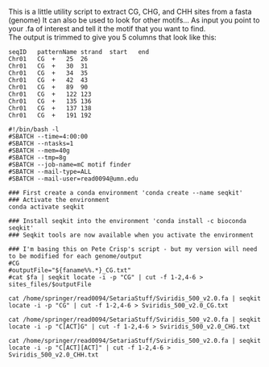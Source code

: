 This is a little utility script to extract CG, CHG, and CHH sites from a fasta (genome)
It can also be used to look for other motifs...
As input you point to your .fa of interest and tell it the motif that you want to find.  
The output is trimmed to give you 5 columns that look like this:

````
seqID	patternName	strand	start	end
Chr01	CG	+	25	26
Chr01	CG	+	30	31
Chr01	CG	+	34	35
Chr01	CG	+	42	43
Chr01	CG	+	89	90
Chr01	CG	+	122	123
Chr01	CG	+	135	136
Chr01	CG	+	137	138
Chr01	CG	+	191	192
````

````
#!/bin/bash -l
#SBATCH --time=4:00:00
#SBATCH --ntasks=1
#SBATCH --mem=40g
#SBATCH --tmp=8g
#SBATCH --job-name=mC motif finder
#SBATCH --mail-type=ALL
#SBATCH --mail-user=read0094@umn.edu

### First create a conda environment 'conda create --name seqkit'
### Activate the environment 
conda activate seqkit

### Install seqkit into the environment 'conda install -c bioconda seqkit'
### Seqkit tools are now available when you activate the environment

### I'm basing this on Pete Crisp's script - but my version will need to be modified for each genome/output
#CG
#outputFile="${faname%%.*}_CG.txt"
#cat $fa | seqkit locate -i -p "CG" | cut -f 1-2,4-6 > sites_files/$outputFile

cat /home/springer/read0094/SetariaStuff/Sviridis_500_v2.0.fa | seqkit locate -i -p "CG" | cut -f 1-2,4-6 > Sviridis_500_v2.0_CG.txt

cat /home/springer/read0094/SetariaStuff/Sviridis_500_v2.0.fa | seqkit locate -i -p "C[ACT]G" | cut -f 1-2,4-6 > Sviridis_500_v2.0_CHG.txt

cat /home/springer/read0094/SetariaStuff/Sviridis_500_v2.0.fa | seqkit locate -i -p "C[ACT][ACT]" | cut -f 1-2,4-6 > Sviridis_500_v2.0_CHH.txt

````
